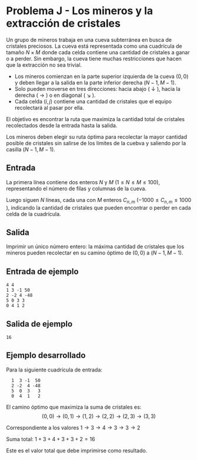 # Problema J - Los mineros y la extracción de cristales

Un grupo de mineros trabaja en una cueva subterránea en busca de cristales
preciosos. La cueva está representada como una cuadrícula de tamaño $N \times
M$ donde cada celda contiene una cantidad de cristales a ganar o a perder. Sin
embargo, la cueva tiene muchas restricciones que hacen que la extracción no sea
trivial.

- Los mineros comienzan en la parte superior izquierda de la cueva $(0, 0)$ y
  deben llegar a la salida en la parte inferior derecha $(N-1,M-1)$.
- Solo pueden moverse en tres direcciones: hacia abajo ( $\downarrow$ ), hacia
  la derecha ( $\rightarrow$ ) o en diagonal ( $\searrow$ ).
- Cada celda $(i,j)$ contiene una cantidad de cristales que el equipo
  recolectará al pasar por ella.

El objetivo es encontrar la ruta que maximiza la cantidad total de cristales
recolectados desde la entrada hasta la salida.

Los mineros deben elegir su ruta óptima para recolectar la mayor cantidad
posible de cristales sin salirse de los límites de la cuebva y saliendo por la
casilla $(N-1, M-1)$.

## Entrada
La primera línea contiene dos enteros $N$ y $M$ ($1 \leq N \leq M \leq 100$),
representando el número de filas y columnas de la cueva.

Luego siguen $N$ líneas, cada una con $M$ enteros $C_{n,m}$ ($-1000 \leq
C_{n,m} \leq 1000$ ), indicando la cantidad de cristales que pueden encontrar o
perder en cada celda de la cuadrícula.

## Salida
Imprimir un único número entero: la máxima cantidad de cristales que los
mineros pueden recolectar en su camino óptimo de $(0,0)$ a $(N-1,M-1)$.

## Entrada de ejemplo
```
4 4
1 3 -1 50
2 -2 4 -48
5 0 3 3
0 4 1 2
```

## Salida de ejemplo
```
16
```

## Ejemplo desarrollado
Para la siguiente cuadrícula de entrada:
```
  1  3 -1  50
  2 -2  4 -48
  5  0  3   3
  0  4  1   2
```

El camino óptimo que maximiza la suma de cristales es:
$$(0,0) \rightarrow (0,1) \rightarrow (1,2) \rightarrow (2,2) \rightarrow (2,3) \rightarrow (3,3)$$

Correspondiente a los valores $1 \rightarrow 3 \rightarrow 4 \rightarrow 3 \rightarrow 3 \rightarrow 2$

Suma total: $1+3+4+3+3+2=16$

Este es el valor total que debe imprimirse como resultado.